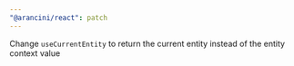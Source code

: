 ```yaml
---
"@arancini/react": patch
---
```


Change `useCurrentEntity` to return the current entity instead of the entity context value
